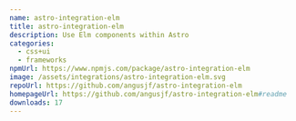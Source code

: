 ```yaml
---
name: astro-integration-elm
title: astro-integration-elm
description: Use Elm components within Astro
categories:
  - css+ui
  - frameworks
npmUrl: https://www.npmjs.com/package/astro-integration-elm
image: /assets/integrations/astro-integration-elm.svg
repoUrl: https://github.com/angusjf/astro-integration-elm
homepageUrl: https://github.com/angusjf/astro-integration-elm#readme
downloads: 17
---
```

